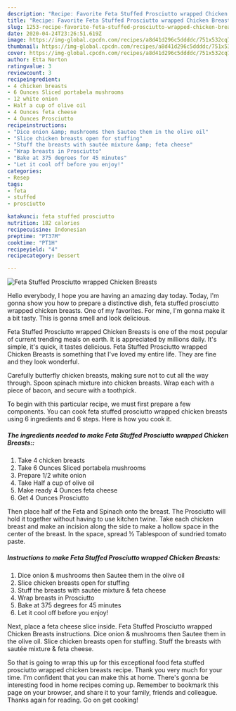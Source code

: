 ```yaml
---
description: "Recipe: Favorite Feta Stuffed Prosciutto wrapped Chicken Breasts"
title: "Recipe: Favorite Feta Stuffed Prosciutto wrapped Chicken Breasts"
slug: 1253-recipe-favorite-feta-stuffed-prosciutto-wrapped-chicken-breasts
date: 2020-04-24T23:26:51.619Z
image: https://img-global.cpcdn.com/recipes/a8d41d296c5ddddc/751x532cq70/feta-stuffed-prosciutto-wrapped-chicken-breasts-recipe-main-photo.jpg
thumbnail: https://img-global.cpcdn.com/recipes/a8d41d296c5ddddc/751x532cq70/feta-stuffed-prosciutto-wrapped-chicken-breasts-recipe-main-photo.jpg
cover: https://img-global.cpcdn.com/recipes/a8d41d296c5ddddc/751x532cq70/feta-stuffed-prosciutto-wrapped-chicken-breasts-recipe-main-photo.jpg
author: Etta Norton
ratingvalue: 3
reviewcount: 3
recipeingredient:
- 4 chicken breasts
- 6 Ounces Sliced portabela mushrooms
- 12 white onion
- Half a cup of olive oil
- 4 Ounces feta cheese
- 4 Ounces Prosciutto
recipeinstructions:
- "Dice onion &amp; mushrooms then Sautee them in the olive oil"
- "Slice chicken breasts open for stuffing"
- "Stuff the breasts with sautée mixture &amp; feta cheese"
- "Wrap breasts in Prosciutto"
- "Bake at 375 degrees for 45 minutes"
- "Let it cool off before you enjoy!"
categories:
- Resep
tags:
- feta
- stuffed
- prosciutto

katakunci: feta stuffed prosciutto
nutrition: 182 calories
recipecuisine: Indonesian
preptime: "PT37M"
cooktime: "PT1H"
recipeyield: "4"
recipecategory: Dessert

---
```



![Feta Stuffed Prosciutto wrapped Chicken Breasts](https://img-global.cpcdn.com/recipes/a8d41d296c5ddddc/751x532cq70/feta-stuffed-prosciutto-wrapped-chicken-breasts-recipe-main-photo.jpg)

Hello everybody, I hope you are having an amazing day today. Today, I'm gonna show you how to prepare a distinctive dish, feta stuffed prosciutto wrapped chicken breasts. One of my favorites. For mine, I'm gonna make it a bit tasty. This is gonna smell and look delicious.

Feta Stuffed Prosciutto wrapped Chicken Breasts is one of the most popular of current trending meals on earth. It is appreciated by millions daily. It's simple, it's quick, it tastes delicious. Feta Stuffed Prosciutto wrapped Chicken Breasts is something that I've loved my entire life. They are fine and they look wonderful.

Carefully butterfly chicken breasts, making sure not to cut all the way through. Spoon spinach mixture into chicken breasts. Wrap each with a piece of bacon, and secure with a toothpick.


To begin with this particular recipe, we must first prepare a few components. You can cook feta stuffed prosciutto wrapped chicken breasts using 6 ingredients and 6 steps. Here is how you cook it.

##### The ingredients needed to make Feta Stuffed Prosciutto wrapped Chicken Breasts::

1. Take 4 chicken breasts
1. Take 6 Ounces Sliced portabela mushrooms
1. Prepare 1/2 white onion
1. Take Half a cup of olive oil
1. Make ready 4 Ounces feta cheese
1. Get 4 Ounces Prosciutto


Then place half of the Feta and Spinach onto the breast. The Prosciutto will hold it together without having to use kitchen twine. Take each chicken breast and make an incision along the side to make a hollow space in the center of the breast. In the space, spread ½ Tablespoon of sundried tomato paste. 

##### Instructions to make Feta Stuffed Prosciutto wrapped Chicken Breasts:

1. Dice onion &amp; mushrooms then Sautee them in the olive oil
1. Slice chicken breasts open for stuffing
1. Stuff the breasts with sautée mixture &amp; feta cheese
1. Wrap breasts in Prosciutto
1. Bake at 375 degrees for 45 minutes
1. Let it cool off before you enjoy!


Next, place a feta cheese slice inside. Feta Stuffed Prosciutto wrapped Chicken Breasts instructions. Dice onion &amp; mushrooms then Sautee them in the olive oil. Slice chicken breasts open for stuffing. Stuff the breasts with sautée mixture &amp; feta cheese. 

So that is going to wrap this up for this exceptional food feta stuffed prosciutto wrapped chicken breasts recipe. Thank you very much for your time. I'm confident that you can make this at home. There's gonna be interesting food in home recipes coming up. Remember to bookmark this page on your browser, and share it to your family, friends and colleague. Thanks again for reading. Go on get cooking!
